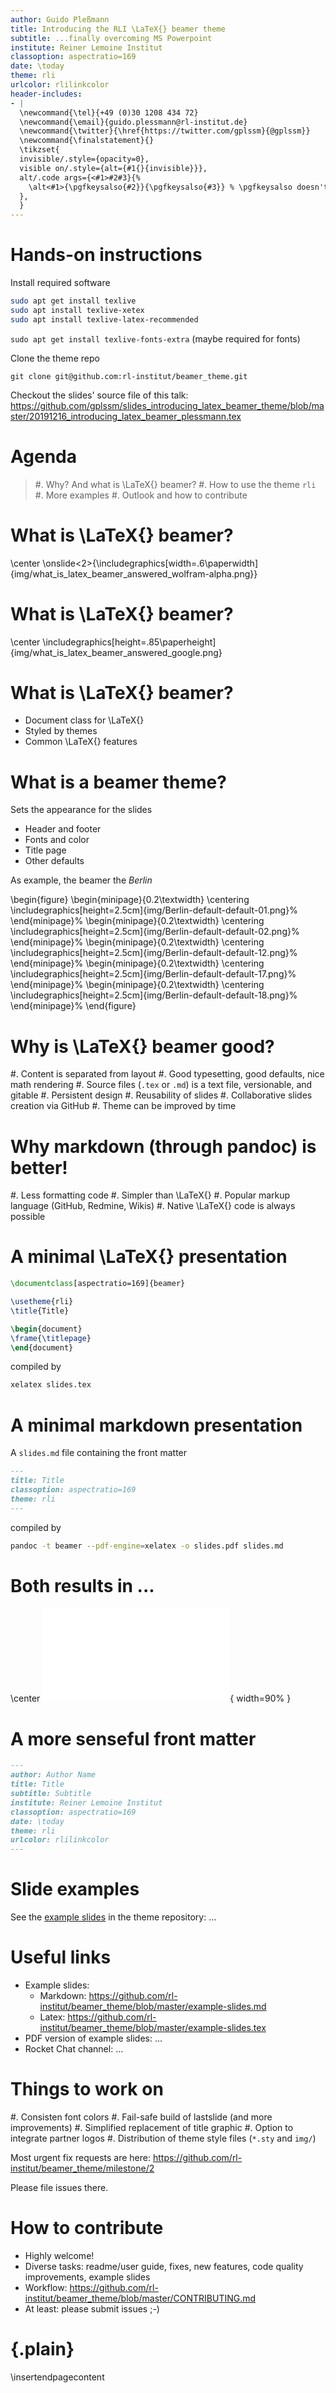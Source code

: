 ```yaml
---
author: Guido Pleßmann
title: Introducing the RLI \LaTeX{} beamer theme
subtitle: ...finally overcoming MS Powerpoint
institute: Reiner Lemoine Institut
classoption: aspectratio=169
date: \today
theme: rli
urlcolor: rlilinkcolor
header-includes:
- |
  \newcommand{\tel}{+49 (0)30 1208 434 72}
  \newcommand{\email}{guido.plessmann@rl-institut.de}
  \newcommand{\twitter}{\href{https://twitter.com/gplssm}{@gplssm}}
  \newcommand{\finalstatement}{}
  \tikzset{
  invisible/.style={opacity=0},
  visible on/.style={alt={#1{}{invisible}}},
  alt/.code args={<#1>#2#3}{%
    \alt<#1>{\pgfkeysalso{#2}}{\pgfkeysalso{#3}} % \pgfkeysalso doesn't change the path
  },
  }
---
```


# Hands-on instructions

Install required software

```bash
sudo apt get install texlive
sudo apt install texlive-xetex
sudo apt install texlive-latex-recommended
```

`sudo apt get install texlive-fonts-extra` (maybe required for fonts)

Clone the theme repo

```
git clone git@github.com:rl-institut/beamer_theme.git
```

Checkout the slides' source file of this talk: <https://github.com/gplssm/slides_introducing_latex_beamer_theme/blob/master/20191216_introducing_latex_beamer_plessmann.tex>



# Agenda

>#. Why? And what is \LaTeX{} beamer?
>#. How to use the theme `rli`
>#. More examples
>#. Outlook and how to contribute

# What is \LaTeX{} beamer?

\center
\onslide<2>{\includegraphics[width=.6\paperwidth]{img/what_is_latex_beamer_answered_wolfram-alpha.png}}

# What is \LaTeX{} beamer?

\center
\includegraphics[height=.85\paperheight]{img/what_is_latex_beamer_answered_google.png}

# What is \LaTeX{} beamer?

- Document class for \LaTeX{}
- Styled by themes
- Common \LaTeX{} features


# What is a beamer theme?

Sets the appearance for the slides

- Header and footer
- Fonts and color
- Title page
- Other defaults

As example, the beamer the _Berlin_

\begin{figure}
\begin{minipage}{0.2\textwidth}
\centering
\includegraphics[height=2.5cm]{img/Berlin-default-default-01.png}%
\end{minipage}%
\begin{minipage}{0.2\textwidth}
\centering
\includegraphics[height=2.5cm]{img/Berlin-default-default-02.png}%
\end{minipage}%
\begin{minipage}{0.2\textwidth}
\centering
\includegraphics[height=2.5cm]{img/Berlin-default-default-12.png}%
\end{minipage}%
\begin{minipage}{0.2\textwidth}
\centering
\includegraphics[height=2.5cm]{img/Berlin-default-default-17.png}%
\end{minipage}%
\begin{minipage}{0.2\textwidth}
\centering
\includegraphics[height=2.5cm]{img/Berlin-default-default-18.png}%
\end{minipage}%
\end{figure}

# Why is \LaTeX{} beamer good?

#. Content is separated from layout
#. Good typesetting, good defaults, nice math rendering
#. Source files (`.tex` or `.md`) is a text file, versionable, and gitable
#. Persistent design
#. Reusability of slides
#. Collaborative slides creation via GitHub
#. Theme can be improved by time

# Why markdown (through pandoc) is better!

#. Less formatting code
#. Simpler than \LaTeX{}
#. Popular markup language (GitHub, Redmine, Wikis)
#. Native \LaTeX{} code is always possible

# A minimal \LaTeX{} presentation

```latex
\documentclass[aspectratio=169]{beamer}

\usetheme{rli}
\title{Title}

\begin{document}
\frame{\titlepage}
\end{document}
```

compiled by 

```bash
xelatex slides.tex
```

# A minimal markdown presentation

A `slides.md` file containing the front matter

```markdown
---
title: Title
classoption: aspectratio=169
theme: rli
---
```

compiled by 

```bash
pandoc -t beamer --pdf-engine=xelatex -o slides.pdf slides.md
```

# Both results in ...

\center
![](img/minimal_markdown_slides_titlepage.pdf){ width=90% }

# A more senseful front matter

```markdown
---
author: Author Name
title: Title
subtitle: Subtitle
institute: Reiner Lemoine Institut
classoption: aspectratio=169
date: \today
theme: rli
urlcolor: rlilinkcolor
---
```


# Slide examples

See the [example slides]() in the theme repository: ...


# Useful links

- Example slides:
  - Markdown: <https://github.com/rl-institut/beamer_theme/blob/master/example-slides.md>
  - Latex: <https://github.com/rl-institut/beamer_theme/blob/master/example-slides.tex>
- PDF version of example slides: ...
- Rocket Chat channel: ...

# Things to work on

#. Consisten font colors
#. Fail-safe build of lastslide (and more improvements)
#. Simplified replacement of title graphic
#. Option to integrate partner logos
#. Distribution of theme style files (`*.sty` and `img/`)

Most urgent fix requests are here: <https://github.com/rl-institut/beamer_theme/milestone/2>

Please file issues there.

# How to contribute

- Highly welcome!
- Diverse tasks: readme/user guide, fixes, new features, code quality improvements, example slides 
- Workflow: <https://github.com/rl-institut/beamer_theme/blob/master/CONTRIBUTING.md>
- At least: please submit issues ;-)

# {.plain}

\insertendpagecontent
